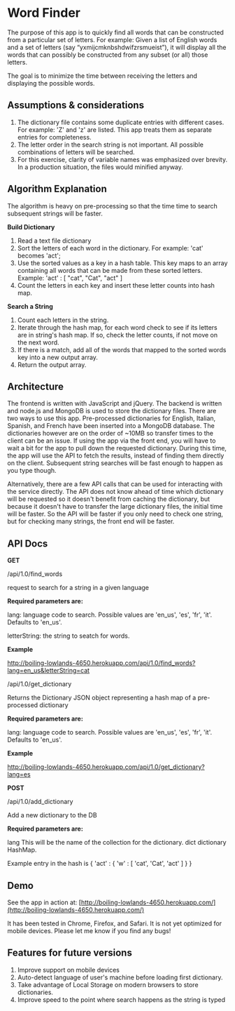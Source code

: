 Word Finder
==============
The purpose of this app is to quickly find all words that can be constructed from a particular set of letters.
For example: Given a list of English words and a set of letters (say “yxmijcmknbshdwifzrsmueist”), it will display all the words that can possibly be constructed from any subset (or all) those letters.

The goal is to minimize the time between receiving the letters and displaying the possible words.

Assumptions & considerations
----------------------------
1. The dictionary file contains some duplicate entries with different cases.  For example: 'Z' and 'z' are listed.  This app treats them as separate entries for completeness.
2. The letter order in the search string is not important.  All possible combinations of letters will be searched.
2. For this exercise, clarity of variable names was emphasized over brevity.  In a production situation, the files would minified anyway.

Algorithm Explanation
---------------------
The algorithm is heavy on pre-processing so that the time time to search subsequent strings will be faster.

__Build Dictionary__

1. Read a text file dictionary
2. Sort the letters of each word in the dictionary.  For example: 'cat' becomes 'act';
3. Use the sorted values as a key in a hash table.  This key maps to an array containing all words that can be made from these sorted letters.  Example: 'act' : [ "cat", "Cat", "act" ]
4. Count the letters in each key and insert these letter counts into hash map.

__Search a String__
1. Count each letters in the string.
2. Iterate through the hash map, for each word check to see if its letters are in string's hash map. If so, check the letter counts, if not move on the next word.
3. If there is a match, add all of the words that mapped to the sorted words key into a new output array.
4. Return the output array.


Architecture
------------
The frontend is written with JavaScript and jQuery.  The backend is written and node.js and MongoDB is used to store the dictionary files.   There are two ways to use this app.  Pre-processed dictionaries for English, Italian, Spanish, and French have been inserted into a MongoDB database.  The dictionaries however are on the order of ~10MB so transfer times to the client can be an issue.  If using the app via the front end, you will have to wait a bit for the app to pull down the requested dictionary.  During this time, the app will use the API to fetch the results, instead of finding them directly on the client. Subsequent string searches will be fast enough to happen as you type though.

Alternatively, there are a few API calls that can be used for interacting with the service directly.  The API does not know ahead of time which dictionary will be requested so it doesn't benefit from caching the dictionary, but because it doesn't have to transfer the large dictionary files, the initial time will be faster.  So the API will be faster if you only need to check one string, but for checking many strings, the front end will be faster.           

API Docs
--------
__GET__

/api/1.0/find_words

request to search for a string in a given language

__Required parameters are:__ 

lang: language code to search.  Possible values are 'en_us', 'es', 'fr', 'it'. Defaults to 'en_us'.

letterString: the string to seatch for words.

__Example__

http://boiling-lowlands-4650.herokuapp.com/api/1.0/find_words?lang=en_us&letterString=cat

/api/1.0/get_dictionary

Returns the Dictionary JSON object representing a hash map of a pre-processed dictionary

__Required parameters are:__ 

lang: language code to search.  Possible values are 'en_us', 'es', 'fr', 'it'. Defaults to 'en_us'.

__Example__

http://boiling-lowlands-4650.herokuapp.com/api/1.0/get_dictionary?lang=es

__POST__

/api/1.0/add_dictionary

Add a new dictionary to the DB

__Required parameters are:__ 

lang  This will be the name of the collection for the dictionary. 
dict dictionary HashMap.  

Example entry in the hash is { 'act' : { 'w' : [ 'cat', 'Cat', 'act' ] } }


Demo
-----
See the app in action at: [http://boiling-lowlands-4650.herokuapp.com/](http://boiling-lowlands-4650.herokuapp.com/)

It has been tested in Chrome, Firefox, and Safari.  It is not yet optimized for mobile devices.  Please let me know if you find any bugs!

Features for future versions
----------------------------
1. Improve support on mobile devices
2. Auto-detect language of user's machine before loading first dictionary.
3. Take advantage of Local Storage on modern browsers to store dictionaries.
4. Improve speed to the point where search happens as the string is typed
